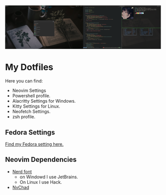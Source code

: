 ![](./images/unixporn.png)

# My Dotfiles
Here you can find:

- Neovim Settings 
- Powershell profile.
- Alacritty Settings for Windows.
- Kitty Settings for Linux.
- Neofetch Settings.
- zsh profile.

## Fedora Settings

[Find my Fedora setting here.](./Fedora/README.md)

## Neovim Dependencies
* [Nerd font](https://www.nerdfonts.com/)
    - on Windowd I use JetBrains.
    - On Linux I use Hack.
* [NvChad](https://nvchad.github.io/)
